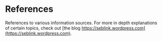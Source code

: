 # References
References to various information sources. For more in depth explanations of certain topics, check out [the blog https://seblink.wordpress.com](https://seblink.wordpress.com).
